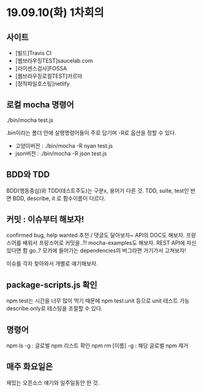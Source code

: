 # 19.09.10(화) 1차회의

## 사이트
 - [빌드]Travis CI
 - [웹브라우징TEST]saucelab.com
 - [라이센스검사]FOSSA
 - [웹브라우징로컬TEST]카르마
 - [정적파일호스팅]netlify 

## 로컬 mocha 명령어 
./bin/mocha test.js

.bin이라는 폴더 안에 실행명령어들이 주로 담기며 -R로 옵션을 정할 수 있다. 
 - 고양이버전 : ./bin/mocha -R nyan test.js
 - json버전 : ./bin/mocha -R json test.js

## BDD와 TDD
BDD(행동중심)와 TDD(테스트주도)는 구분x, 용어가 다른 것. 
TDD, suite, test인 반면
BDD, describe, it 로 함수이름이 다르다. 

## 커밋 : 이슈부터 해보자!
confirmed bug, help wanted 추천 / 댓글도 달아보자~
API의 DOC도 해보자. 프랑스어를 배워서 프랑스어로 커밋을..?!
mocha-examples도 해보자. REST API에 자신있다면 함 go..?
모카에 들어가는 dependencies의 버그라면 거기가서 고쳐보자!

이슈를 각자 찾아와서 개별로 얘기해보자. 

## package-scripts.js 확인
npm test는 시간을 너무 많이 먹기 때문에 npm test.unit 등으로 unit 테스트 가능
describe.only로 테스팅을 조절할 수 있다. 

## 명령어
npm ls -g : 글로벌 npm 리스트 확인
npm rm [이름] -g : 해당 글로벌 npm 제거

## 매주 화요일은
재밌는 오픈소스 얘기와 일주일동안 한 것. 